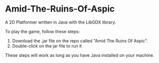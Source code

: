 # Amid-The-Ruins-Of-Aspic
 A 2D Platformer written in Java with the LibGDX library.
 
 To play the game, follow these steps:
 1. Download the .jar file on the repo called "Amid The Ruins Of Aspic".
 2. Double-click on the jar file to run it
 
 These steps will work as long as you have Java installed on your machine.
